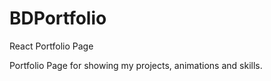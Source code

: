 # BDPortfolio
React Portfolio Page

Portfolio Page for showing my projects, animations and skills. 
